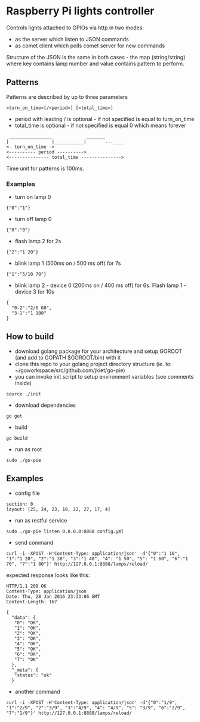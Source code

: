 # Raspberry Pi lights controller

Controls lights attached to GPIOs via http in two modes:
- as the server which listen to JSON commands
- as comet client which polls comet server for new commands

Structure of the JSON is the same in both cases - the map (string/string) where key contains lamp number and value contains pattern to perform.

## Patterns

Patterns are described by up to three parameters

	<turn_on_time>[/<period>] [<total_time>]

- period with leading / is optional - if not specified is equal to turn_on_time
- total_time is optional - if not specified is equal 0 which means forever

```
 ________________             _______
|                |___________|       ...____
<- turn_on_time ->
<---------- period ---------->
<--------------- total_time --------------->

```

Time unit for patterns is 100ms.

### Examples

- turn on lamp 0
```
{"0":"1"}
```

- turn off lamp 0
```
{"0":"0"}
```

- flash lamp 2 for 2s
```
{"2":"1 20"}
```

- blink lamp 1 (500ms on / 500 ms off) for 7s
```
{"1":"5/10 70"}
```

- blink lamp 2 - device 0 (200ms on / 400 ms off) for 6s. Flash lamp 1 - device 3 for 10s
```
{
  "0-2":"2/6 60",
  "3-1":"1 100"
}
```
 
## How to build
- download golang package for your architecture and setup GOROOT (and add to GOPATH $GOROOT/bin) with it
- clone this repo to your golang project directory structure (ie. to: ~/goworkspace/src/github.com/jkiet/go-pie)
- you can invoke init script to setup environment variables (see comments inside)
```
source ./init
```
- download dependencies
```
go get
```
- build
```
go build
```
- run as root
```
sudo ./go-pie
```

## Examples

- config file
```
section: 0
layout: [25, 24, 23, 18, 22, 27, 17, 4]
```
- run as restful service
```
sudo ./go-pie listen 0.0.0.0:8888 config.yml
```
- send command
```
curl -i -XPOST -H'Content-Type: application/json' -d'{"0":"1 10", "1":"1 20", "2":"1 30", "3":"1 40", "4": "1 50", "5": "1 60", "6":"1 70", "7":"1 80"}' http://127.0.0.1:8888/lamps/reload/
```
expected response looks like this:
```
HTTP/1.1 200 OK                                                                                                                                                                                                  
Content-Type: application/json
Date: Thu, 28 Jan 2016 23:33:06 GMT
Content-Length: 167

{
  "data": {
   "0": "OK",
   "1": "OK",
   "2": "OK",
   "3": "OK",
   "4": "OK",
   "5": "OK",
   "6": "OK",
   "7": "OK"
  },
  "_meta": {
   "status": "ok"
  }
```

- another command
```
curl -i -XPOST -H'Content-Type: application/json' -d'{"0":"1/9", "1":"2/9", "2":"3/9", "3":"4/9", "4": "4/9", "5": "3/9", "6":"2/9", "7":"1/9"}' http://127.0.0.1:8888/lamps/reload/
```
